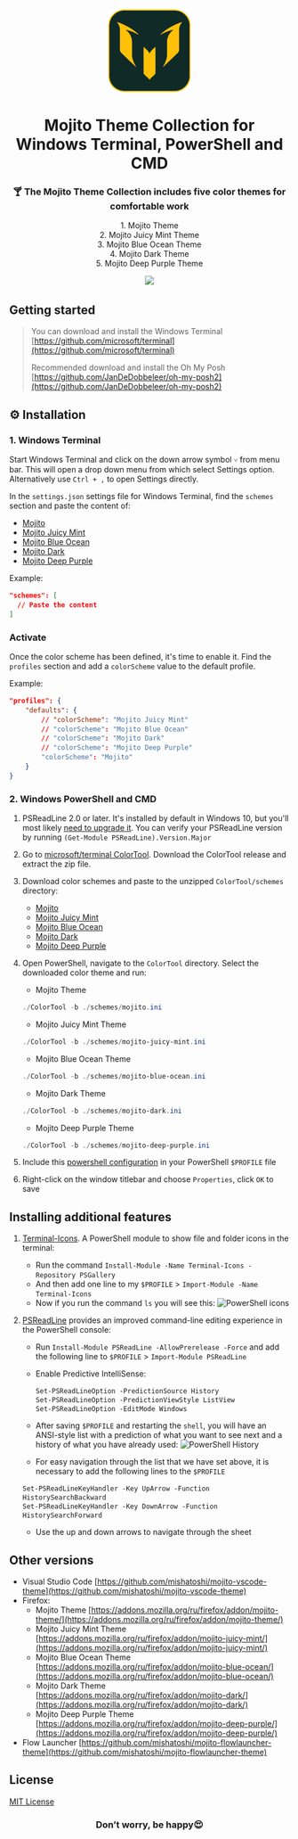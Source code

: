 <p align="center">
  <img src="./logo-512.png" width="150px" height="150px">
</p>

<h1 align="center">Mojito Theme Collection for Windows Terminal, PowerShell and CMD</h1>

<h3 align="center">🍸 The Mojito Theme Collection includes five color themes for comfortable work</h3>

<div align="center">
  <div>1. Mojito Theme</div>
  <div>2. Mojito Juicy Mint Theme</div>
  <div>3. Mojito Blue Ocean Theme</div>
  <div>4. Mojito Dark Theme</div>
  <div>5. Mojito Deep Purple Theme</div>
</div>

<p align="center">
  <img src="https://github.com/mishatoshi/mojito-windows-terminal/assets/110047849/0827743b-a5f2-4140-9268-e82f3df56138">
</p>

## Getting started

> You can download and install the Windows Terminal [https://github.com/microsoft/terminal](https://github.com/microsoft/terminal)
>
> Recommended download and install the Oh My Posh [https://github.com/JanDeDobbeleer/oh-my-posh2](https://github.com/JanDeDobbeleer/oh-my-posh2)

## ⚙️ Installation

### 1. Windows Terminal

Start Windows Terminal and click on the down arrow symbol `˅` from menu bar. This will open a drop down menu from which select Settings option. Alternatively use `Ctrl + ,` to open Settings directly.

In the `settings.json` settings file for Windows Terminal, find the `schemes` section and paste the content of:

* [Mojito](https://raw.githubusercontent.com/mishatoshi/mojito-windows-terminal/master/mojito.json)
* [Mojito Juicy Mint](https://raw.githubusercontent.com/mishatoshi/mojito-windows-terminal/master/mojito-juicy-mint.json)
* [Mojito Blue Ocean](https://raw.githubusercontent.com/mishatoshi/mojito-windows-terminal/master/mojito-blue-ocean.json)
* [Mojito Dark](https://raw.githubusercontent.com/mishatoshi/mojito-windows-terminal/master/mojito-dark.json)
* [Mojito Deep Purple](https://raw.githubusercontent.com/mishatoshi/mojito-windows-terminal/master/mojito-deep-purple.json)

Example:

```json
"schemes": [
  // Paste the content
]
```

### Activate

Once the color scheme has been defined, it's time to enable it. Find the `profiles` section and add a `colorScheme` value to the default profile.

Example:

```json
"profiles": {
    "defaults": {
        // "colorScheme": "Mojito Juicy Mint"
        // "colorScheme": "Mojito Blue Ocean"
        // "colorScheme": "Mojito Dark"
        // "colorScheme": "Mojito Deep Purple"
        "colorScheme": "Mojito"
    }
}
```

### 2. Windows PowerShell and CMD

1. PSReadLine 2.0 or later. It's installed by default in Windows 10, but you'll most likely [need to upgrade it](https://github.com/lzybkr/PSReadLine#user-content-upgrading). You can verify your PSReadLine version by running `(Get-Module PSReadLine).Version.Major`
1. Go to [microsoft/terminal ColorTool](https://github.com/Microsoft/Terminal/tree/main/src/tools/ColorTool#installing). Download the ColorTool release and extract the zip file.
1. Download color schemes and paste to the unzipped `ColorTool/schemes` directory:

    * [Mojito](https://github.com/mishatoshi/mojito-windows-terminal/blob/master/ColorTool%20Schemes/mojito.ini)
    * [Mojito Juicy Mint](https://github.com/mishatoshi/mojito-windows-terminal/blob/master/ColorTool%20Schemes/mojito-juicy-mint.ini)
    * [Mojito Blue Ocean](https://github.com/mishatoshi/mojito-windows-terminal/blob/master/ColorTool%20Schemes/mojito-blue-ocean.ini)
    * [Mojito Dark](https://github.com/mishatoshi/mojito-windows-terminal/blob/master/ColorTool%20Schemes/mojito-dark.ini)
    * [Mojito Deep Purple](https://github.com/mishatoshi/mojito-windows-terminal/blob/master/ColorTool%20Schemes/mojito-deep-purple.ini)

1. Open PowerShell, navigate to the `ColorTool` directory. Select the downloaded color theme and run:

    * Mojito Theme

    ```PowerShell
    ./ColorTool -b ./schemes/mojito.ini
    ```

    * Mojito Juicy Mint Theme

    ```PowerShell
    ./ColorTool -b ./schemes/mojito-juicy-mint.ini
    ```

    * Mojito Blue Ocean Theme

    ```PowerShell
    ./ColorTool -b ./schemes/mojito-blue-ocean.ini
    ```

    * Mojito Dark Theme

    ```PowerShell
    ./ColorTool -b ./schemes/mojito-dark.ini
    ```

    * Mojito Deep Purple Theme

    ```PowerShell
    ./ColorTool -b ./schemes/mojito-deep-purple.ini
    ```

1. Include this [powershell configuration](./Microsoft.PowerShell_profile.ps1) in your PowerShell `$PROFILE` file

1. Right-click on the window titlebar and choose `Properties`, click `OK` to save

## Installing additional features

1. [Terminal-Icons](https://github.com/devblackops/Terminal-Icons). A PowerShell module to show file and folder icons in the terminal:
    * Run the command `Install-Module -Name Terminal-Icons -Repository PSGallery`
    * And then add one line to my `$PROFILE` > `Import-Module -Name Terminal-Icons`
    * Now if you run the command `ls` you will see this:
      ![PowerShell icons](https://github.com/mishatoshi/mojito-windows-terminal/assets/110047849/84eed210-b812-4612-a710-f1852f48a5e7)

1. [PSReadLine](https://docs.microsoft.com/en-us/powershell/module/psreadline/about/about_psreadline?view=powershell-7.2) provides an improved command-line editing experience in the PowerShell console:
    * Run `Install-Module PSReadLine -AllowPrerelease -Force` and add the following line to `$PROFILE` > `Import-Module PSReadLine`
    * Enable Predictive IntelliSense:

      ```shell
      Set-PSReadLineOption -PredictionSource History
      Set-PSReadLineOption -PredictionViewStyle ListView
      Set-PSReadLineOption -EditMode Windows
      ```

    * After saving `$PROFILE` and restarting the `shell`, you will have an ANSI-style list with a prediction of what you want to see next and a history of what you have already used:
      ![PowerShell History](https://github.com/mishatoshi/mojito-windows-terminal/assets/110047849/fe33268e-edb7-4f68-b7b6-3bca9c3b7071)

    * For easy navigation through the list that we have set above, it is necessary to add the following lines to the `$PROFILE`

     ```shell
     Set-PSReadLineKeyHandler -Key UpArrow -Function HistorySearchBackward
     Set-PSReadLineKeyHandler -Key DownArrow -Function HistorySearchForward
     ```

    * Use the up and down arrows to navigate through the sheet

## Other versions

* Visual Studio Code [https://github.com/mishatoshi/mojito-vscode-theme](https://github.com/mishatoshi/mojito-vscode-theme)
* Firefox:
  * Mojito Theme [https://addons.mozilla.org/ru/firefox/addon/mojito-theme/](https://addons.mozilla.org/ru/firefox/addon/mojito-theme/)
  * Mojito Juicy Mint Theme [https://addons.mozilla.org/ru/firefox/addon/mojito-juicy-mint/](https://addons.mozilla.org/ru/firefox/addon/mojito-juicy-mint/)
  * Mojito Blue Ocean Theme [https://addons.mozilla.org/ru/firefox/addon/mojito-blue-ocean/](https://addons.mozilla.org/ru/firefox/addon/mojito-blue-ocean/)
  * Mojito Dark Theme [https://addons.mozilla.org/ru/firefox/addon/mojito-dark/](https://addons.mozilla.org/ru/firefox/addon/mojito-dark/)
  * Mojito Deep Purple Theme [https://addons.mozilla.org/ru/firefox/addon/mojito-deep-purple/](https://addons.mozilla.org/ru/firefox/addon/mojito-deep-purple/)
* Flow Launcher [https://github.com/mishatoshi/mojito-flowlauncher-theme](https://github.com/mishatoshi/mojito-flowlauncher-theme)

## License

[MIT License](./LICENSE)

<h3 align="center">Don’t worry, be happy😍</h3>
